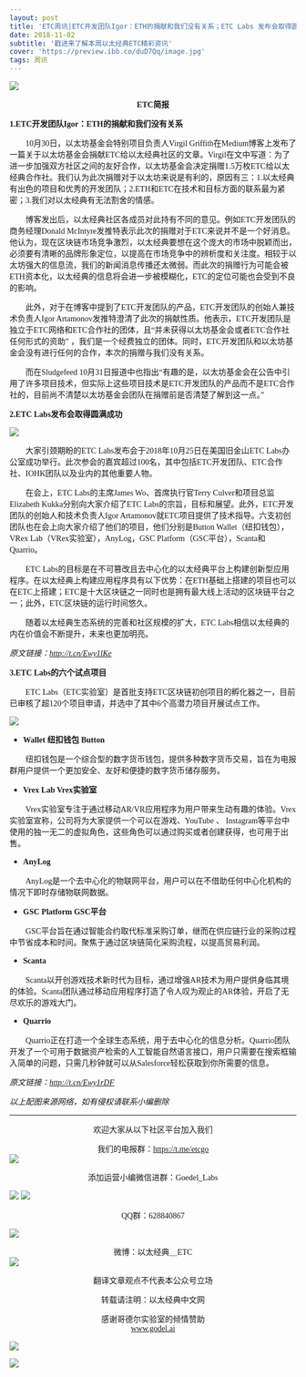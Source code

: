 ```yaml
---
layout: post
title: 'ETC周讯|ETC开发团队Igor：ETH的捐献和我们没有关系；ETC Labs 发布会取得圆满成功'
date: 2018-11-02
subtitle: '戳进来了解本周以太经典ETC精彩资讯'
cover: 'https://preview.ibb.co/duD7Qq/image.jpg'
tags: 周讯
---
```


![](https://image.ibb.co/h9VWJA/image.jpg)

**<font face="微软雅黑"><center>ETC简报</center></font>**

**<font face="微软雅黑">1.ETC开发团队Igor：ETH的捐献和我们没有关系</font>**

&emsp;&emsp;<font face="微软雅黑">10月30日，以太坊基金会特别项目负责人Virgil Griffith在Medium博客上发布了一篇关于以太坊基金会捐献ETC给以太经典社区的文章。Virgil在文中写道：为了进一步加强双方社区之间的友好合作，以太坊基金会决定捐赠1.5万枚ETC给以太经典合作社。我们认为此次捐赠对于以太坊来说是有利的，原因有三：1.以太经典有出色的项目和优秀的开发团队；2.ETH和ETC在技术和目标方面的联系最为紧密；3.我们对以太经典有无法割舍的情感。</font>

&emsp;&emsp;<font face="微软雅黑">博客发出后，以太经典社区各成员对此持有不同的意见。例如ETC开发团队的商务经理Donald McIntyre发推特表示此次的捐赠对于ETC来说并不是一个好消息。他认为，现在区块链市场竞争激烈，以太经典要想在这个庞大的市场中脱颖而出，必须要有清晰的品牌形象定位，以提高在市场竞争中的辨析度和关注度。相较于以太坊强大的信息流，我们的新闻消息传播还太微弱。而此次的捐赠行为可能会被ETH资本化，以太经典的信息将会进一步被模糊化，ETC的定位可能也会受到不良的影响。</font>

&emsp;&emsp;<font face="微软雅黑">此外，对于在博客中提到了ETC开发团队的产品，ETC开发团队的创始人兼技术负责人Igor Artamonov发推特澄清了此次的捐献性质。他表示，ETC开发团队是独立于ETC网络和ETC合作社的团体，且“并未获得以太坊基金会或者ETC合作社任何形式的资助” ，我们是一个经费独立的团体。同时，ETC开发团队和以太坊基金会没有进行任何的合作，本次的捐赠与我们没有关系。</font>

&emsp;&emsp;<font face="微软雅黑">而在Sludgefeed 10月31日报道中也指出“有趣的是，以太坊基金会在公告中引用了许多项目技术，但实际上这些项目技术是ETC开发团队的产品而不是ETC合作社的，目前尚不清楚以太坊基金会团队在捐赠前是否清楚了解到这一点。”</font>

**<font face="微软雅黑">2.ETC Labs发布会取得圆满成功</font>**

![](https://image.ibb.co/cE0ua0/ETC-Las.png)

&emsp;&emsp;<font face="微软雅黑">大家引颈期盼的ETC Labs发布会于2018年10月25日在美国旧金山ETC Labs办公室成功举行。此次参会的嘉宾超过100名，其中包括ETC开发团队、ETC合作社、IOHK团队以及业内的其他重要人物。</font>

&emsp;&emsp;<font face="微软雅黑">在会上，ETC Labs的主席James Wo、首席执行官Terry Culver和项目总监Elizabeth Kukka分别向大家介绍了ETC Labs的宗旨，目标和展望。此外，ETC开发团队的创始人和技术负责人Igor Artamonov就ETC项目提供了技术指导。六支初创团队也在会上向大家介绍了他们的项目，他们分别是Button Wallet（纽扣钱包），VRex Lab（VRex实验室），AnyLog，GSC Platform（GSC平台），Scanta和Quarrio。</font>

&emsp;&emsp;<font face="微软雅黑">ETC Labs的目标是在不可篡改且去中心化的以太经典平台上构建创新型应用程序。在以太经典上构建应用程序具有以下优势：在ETH基础上搭建的项目也可以在ETC上搭建；ETC是十大区块链之一同时也是拥有最大线上活动的区块链平台之一；此外，ETC区块链的运行时间悠久。</font>

&emsp;&emsp;<font face="微软雅黑">随着以太经典生态系统的完善和社区规模的扩大，ETC Labs相信以太经典的内在价值会不断提升，未来也更加明亮。</font>

*<font face="微软雅黑">原文链接：http://t.cn/Ewy1lKe</font>*


**<font face="微软雅黑">3.ETC Labs的六个试点项目</font>**

&emsp;&emsp;<font face="微软雅黑">ETC Labs（ETC实验室）是首批支持ETC区块链初创项目的孵化器之一，目前已审核了超120个项目申请，并选中了其中6个高潜力项目开展试点工作。</font>


![](https://image.ibb.co/kRHwoL/ETC-Labs.jpg)

- **<font face="微软雅黑">Wallet 纽扣钱包 Button </font>**

&emsp;&emsp;<font face="微软雅黑">纽扣钱包是一个综合型的数字货币钱包，提供多种数字货币交易，旨在为电报群用户提供一个更加安全、友好和便捷的数字货币储存服务。</font>

- **<font face="微软雅黑">Vrex Lab Vrex实验室</font>**

&emsp;&emsp;<font face="微软雅黑">Vrex实验室专注于通过移动AR/VR应用程序为用户带来生动有趣的体验。Vrex实验室宣称，公司将为大家提供一个可以在游戏、YouTube 、 Instagram等平台中使用的独一无二的虚拟角色，这些角色可以通过购买或者创建获得，也可用于出售。</font>

- **<font face="微软雅黑">AnyLog</font>**

&emsp;&emsp;<font face="微软雅黑">AnyLog是一个去中心化的物联网平台，用户可以在不借助任何中心化机构的情况下即时存储物联网数据。</font>

- **<font face="微软雅黑">GSC Platform GSC平台</font>**


&emsp;&emsp;<font face="微软雅黑">GSC平台旨在通过智能合约取代标准采购订单，继而在供应链行业的采购过程中节省成本和时间。聚焦于通过区块链简化采购流程，以提高贸易利润。</font>

- **<font face="微软雅黑">Scanta</font>**

&emsp;&emsp;<font face="微软雅黑">Scanta以开创游戏技术新时代为目标，通过增强AR技术为用户提供身临其境的体验。Scanta团队通过移动应用程序打造了令人叹为观止的AR体验，开启了无尽欢乐的游戏大门。</font>

- **<font face="微软雅黑">Quarrio </font>**


&emsp;&emsp;<font face="微软雅黑">Quarrio正在打造一个全球生态系统，用于去中心化的信息分析。Quarrio团队开发了一个可用于数据资产检索的人工智能自然语言接口，用户只需要在搜索框输入简单的问题，只需几秒钟就可以从Salesforce轻松获取到你所需要的信息。</font>


*<font face="微软雅黑">原文链接：http://t.cn/Ewy1rDF</font>*

*<font face="微软雅黑">以上配图来源网络，如有侵权请联系小编删除</font>*



***
<font face="微软雅黑"><center>欢迎大家从以下社区平台加入我们</center></font>


<font face="微软雅黑"><center>我们的电报群：https://t.me/etcgo</center></font>
![](https://image.ibb.co/dDg5iA/image.jpg)

<font face="微软雅黑"><center>添加运营小编微信进群：Goedel_Labs</center></font>

![](https://preview.ibb.co/hnL6OA/G.jpg)
![](https://preview.ibb.co/bZ4pbV/Yan.jpg)


<font face="微软雅黑"><center>QQ群：628840867</center></font>

![](https://image.ibb.co/fTYFGV/QQ.jpg)

<font face="微软雅黑"><center>微博：以太经典＿ETC</center></font>
![](https://preview.ibb.co/f2cWqq/weibo.jpg)

<font face="微软雅黑"><center>翻译文章观点不代表本公众号立场</center></font>

<font face="微软雅黑"><center>转载请注明：以太经典中文网</center></font>

<font face="微软雅黑"><center>感谢哥德尔实验室的倾情赞助</center></font>
[<font face="微软雅黑"><center>www.godel.ai</center></font>](http://www.godel.ai )

![](https://image.ibb.co/mGe2Qq/image.jpg)

[![](https://image.ibb.co/miAkrp/01.jpg)](http://goedel.ai)
